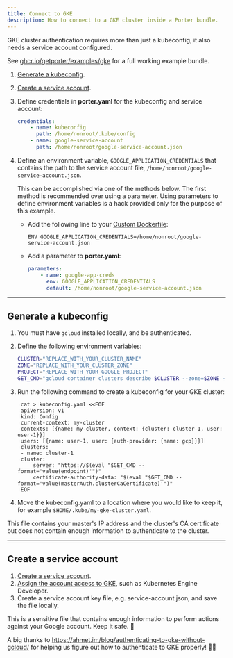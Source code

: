 ```yaml
---
title: Connect to GKE
description: How to connect to a GKE cluster inside a Porter bundle.
---
```


GKE cluster authentication requires more than just a kubeconfig, it also needs a
service account configured.

See [ghcr.io/getporter/examples/gke][example] for a full working example bundle.

[example]: /examples/src/gke

1. [Generate a kubeconfig](#generate-a-kubeconfig).
1. [Create a service account](#create-a-service-account).
1. Define credentials in **porter.yaml** for the kubeconfig 
    and service account:

    ```yaml
    credentials:
        - name: kubeconfig
          path: /home/nonroot/.kube/config
        - name: google-service-account
          path: /home/nonroot/google-service-account.json
    ```

1. Define an environment variable, `GOOGLE_APPLICATION_CREDENTIALS` that
   contains the path to the service account file,
   `/home/nonroot/google-service-account.json`.

    This can be accomplished via one of the methods below. The first method is
    recommended over using a parameter. Using parameters to define environment
    variables is a hack provided only for the purpose of this example.

    * Add the following line to your [Custom Dockerfile](/custom-dockerfile):

        ```
        ENV GOOGLE_APPLICATION_CREDENTIALS=/home/nonroot/google-service-account.json
        ```
    * Add a parameter to **porter.yaml**:

        ```yaml
        parameters:
            - name: google-app-creds
              env: GOOGLE_APPLICATION_CREDENTIALS
              default: /home/nonroot/google-service-account.json
        ```

---

## Generate a kubeconfig
1. You must have `gcloud` installed locally, and be authenticated.
1. Define the following environment variables:

    ```bash
    CLUSTER="REPLACE_WITH_YOUR_CLUSTER_NAME"
    ZONE="REPLACE_WITH_YOUR_CLUSTER_ZONE"
    PROJECT="REPLACE_WITH_YOUR_GOOGLE_PROJECT"
    GET_CMD="gcloud container clusters describe $CLUSTER --zone=$ZONE --project=$PROJECT"
    ```
1. Run the following command to create a kubeconfig for your GKE cluster:

        cat > kubeconfig.yaml <<EOF
        apiVersion: v1
        kind: Config
        current-context: my-cluster
        contexts: [{name: my-cluster, context: {cluster: cluster-1, user: user-1}}]
        users: [{name: user-1, user: {auth-provider: {name: gcp}}}]
        clusters:
        - name: cluster-1
        cluster:
            server: "https://$(eval "$GET_CMD --format='value(endpoint)'")"
            certificate-authority-data: "$(eval "$GET_CMD --format='value(masterAuth.clusterCaCertificate)'")"
        EOF

1. Move the kubeconfig.yaml to a location where you would like to keep it,
   for example `$HOME/.kube/my-gke-cluster.yaml`.

This file contains your master's IP address and the cluster's CA certificate but
does not contain enough information to authenticate to the cluster.

---

## Create a service account

1. [Create a service account][sa].
1. [Assign the account access to GKE][iam], such as Kubernetes Engine
   Developer.
1. Create a service account key file, e.g. service-account.json, and save the
   file locally.

This is a sensitive file that contains enough information to perform actions
against your Google account. Keep it safe. 🔐

[sa]: https://cloud.google.com/iam/docs/creating-managing-service-accounts
[iam]: https://cloud.google.com/kubernetes-engine/docs/how-to/iam

A big thanks to https://ahmet.im/blog/authenticating-to-gke-without-gcloud/ for
helping us figure out how to authenticate to GKE properly! 🙇‍♀️

